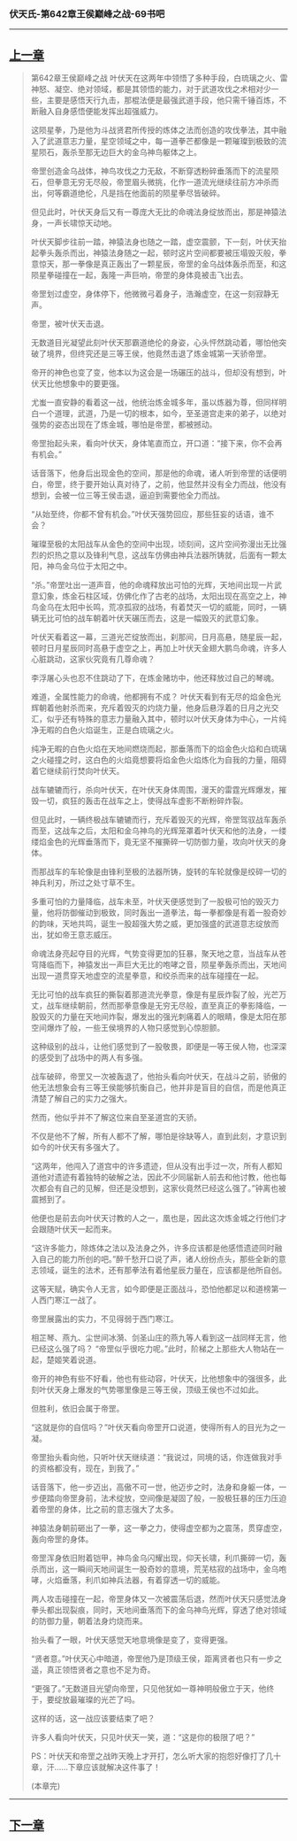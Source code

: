 ### 伏天氏-第642章王侯巅峰之战-69书吧

--------
[上一章](./87903c3b9a08f4f15fcb84f86de1ba71.md)
--------


>
>
>
>第642章王侯巅峰之战
>叶伏天在这两年中领悟了多种手段，白琉璃之火、雷神怒、凝空、绝对领域，都是其领悟的能力，对于武道攻伐之术相对少一些，主要是感悟天行九击，那棍法便是最强武道手段，他只需千锤百炼，不断融入自身感悟便能发挥出超强威力。
>
>这陨星拳，乃是他为斗战贤君所传授的炼体之法而创造的攻伐拳法，其中融入了武道意志力量，星空领域之中，每一道拳芒都像是一颗璀璨到极致的流星陨石，轰杀至那无边巨大的金乌神鸟躯体之上。
>
>帝罡创造金乌战体，神鸟攻伐之力无敌，不断穿透粉碎垂落而下的流星陨石，但拳意无穷无尽般，帝罡眉头微挑，化作一道流光继续往前方冲杀而出，何等霸道绝伦，凡是挡在他面前的陨星拳尽皆破碎。
>
>但见此时，叶伏天身后又有一尊庞大无比的命魂法身绽放而出，那是神猿法身，一声长啸惊天动地。
>
>叶伏天脚步往前一踏，神猿法身也随之一踏，虚空震颤，下一刻，叶伏天抬起拳头轰杀而出，神猿法身随之一起，顿时这片空间都要被压塌毁灭般，拳意惊天，那一拳像是真正轰出了一颗星辰，帝罡的金乌战体轰杀而至，和这陨星拳碰撞在一起，轰隆一声巨响，帝罡的身体竟被击飞出去。
>
>帝罡划过虚空，身体停下，他微微弓着身子，浩瀚虚空，在这一刻寂静无声。
>
>帝罡，被叶伏天击退。
>
>无数道目光凝望此刻叶伏天那霸道绝伦的身姿，心头怦然跳动着，哪怕他突破了境界，但终究还是三等王侯，他竟然击退了炼金城第一天骄帝罡。
>
>帝开的神色也变了变，他本以为这会是一场碾压的战斗，但却没有想到，叶伏天比他想象中的要更强。
>
>尤蚩一直安静的看着这一战，他统治炼金城多年，虽以炼器为尊，但同样明白一个道理，武道，乃是一切的根本，如今，至圣道宫走来的弟子，以绝对强势的姿态出现在了炼金城，哪怕是帝罡，都被撼动。
>
>帝罡抬起头来，看向叶伏天，身体笔直而立，开口道：“接下来，你不会再有机会。”
>
>话音落下，他身后出现金色的空间，那是他的命魂，诸人听到帝罡的话便明白，帝罡，终于要开始认真对待了，之前，他显然并没有全力而战，他没有想到，会被一位三等王侯击退，逼迫到需要他全力而战。
>
>“从始至终，你都不曾有机会。”叶伏天强势回应，那些狂妄的话语，谁不会？
>
>璀璨至极的太阳战车从金色的空间中出现，顷刻间，这片空间弥漫出无比强烈的炽热之意以及锋利气息，这战车仿佛由神兵法器所铸就，后面有一颗太阳，神鸟金乌位于太阳之中。
>
>“杀。”帝罡吐出一道声音，他的命魂释放出可怕的光辉，天地间出现一片武意幻象，炼金石柱区域，仿佛化作了古老的战场，太阳出现在高空之上，神鸟金乌在太阳中长鸣，荒凉孤寂的战场，有着焚灭一切的威能，同时，一辆辆无比可怕的战车朝着叶伏天碾压而去，这是一幅毁灭的武意幻象。
>
>叶伏天看着这一幕，三道光芒绽放而出，刹那间，日月高悬，随星辰一起，顿时日月星辰同时高悬于虚空之上，再加上叶伏天金翅大鹏鸟命魂，许多人心脏跳动，这家伙究竟有几尊命魂？
>
>李浮屠心头也忍不住跳动了下，在炼金赌坊中，他还释放过自己的琴魂。
>
>难道，全属性能力的命魂，他都拥有不成？
>叶伏天看到有无尽的焰金色光辉朝着他射杀而来，充斥着毁灭的灼烧力量，他身后悬浮着的日月之光交汇，似乎还有特殊的意志力量融入其中，顿时以叶伏天身体为中心，一片纯净无暇的白色火焰诞生，正是白琉璃之火。
>
>纯净无暇的白色火焰在天地间燃烧而起，那垂落而下的焰金色火焰和白琉璃之火碰撞之时，这白色的火焰竟想要将焰金色火焰炼化为自我的力量，阻碍着它继续前行焚向叶伏天。
>
>战车辘辘而行，杀向叶伏天，在叶伏天身体周围，漫天的雷霆光辉爆发，摧毁一切，疯狂的轰击在战车之上，使得战车虚影不断粉碎炸裂。
>
>但见此时，一辆终极战车辘辘而行，充斥着毁灭的光辉，帝罡驾驭战车轰杀而至，这战车之后，太阳和金乌神鸟的光辉笼罩着叶伏天和他的法身，一缕缕焰金色的光辉垂落而下，竟无坚不摧撕碎一切防御力量，攻向叶伏天的身体。
>
>而那战车的车轮像是由锋利至极的法器所铸，旋转的车轮就像是绞碎一切的神兵利刃，所过之处寸草不生。
>
>多重可怕的力量降临，战车未至，叶伏天便感觉到了一股极可怕的毁灭力量，他将防御催动到极致，同时轰出一道拳法，每一拳都像是有着一股奇妙的韵味，天地共鸣，诞生一股超强大势之威，更加强盛的武道意志绽放而出，犹如帝王意志威压。
>
>命魂法身亮起夺目的光辉，气势变得更加的狂暴，聚天地之意，当战车从苍穹降临而下，神猿发出一声巨大无比的咆哮之音，陨星拳轰杀而出，天地间出现一道贯穿天地虚空的流星拳意，和绞杀而来的战车碰撞在一起。
>
>无比可怕的战车疯狂的撕裂着那道流光拳意，像是有星辰炸裂了般，光芒万丈，战车继续朝前，然而那拳意像是无穷无尽般，直至真正的拳影降临，一股毁灭的力量在天地间炸裂，爆发出的强光刺痛着人的眼睛，像是太阳在那空间爆炸了般，一些王侯境界的人物只感觉到心惊胆颤。
>
>这种级别的战斗，让他们感觉到了一股敬畏，即便是一等王侯人物，也深深的感受到了战场中的两人有多强。
>
>战车破碎，帝罡又一次被轰退了，他抬头看向叶伏天，在战斗之前，骄傲的他无法想象会有三等王侯能够抗衡自己，他并非是盲目的自信，而是他真正清楚了解自己的实力之强大。
>
>然而，他似乎并不了解这位来自至圣道宫的天骄。
>
>不仅是他不了解，所有人都不了解，哪怕是徐缺等人，直到此刻，才意识到如今的叶伏天有多强大了。
>
>“这两年，他闯入了道宫中的许多遗迹，但从没有出手过一次，所有人都知道他对遗迹有着独特的破解之法，因此不少同届新人前去和他讨教，他也每次都会有自己的见解，但还是没想到，这家伙竟然已经这么强了。”钟离也被震撼到了。
>
>他便也是前去向叶伏天讨教的人之一，凰也是，因此这次炼金城之行他们才会跟随叶伏天一起而来。
>
>“这许多能力，除炼体之法以及法身之外，许多应该都是他感悟遗迹同时融入自己的能力所创的吧。”醉千愁开口说了声，诸人纷纷点头，那些全新的意志领域，诞生的法术，还有那拳法有着他星辰力量在，应该都是他所自创。
>
>这等天赋，确实令人无言，如今即便是正面战斗，恐怕他都足以和道榜第一人西门寒江一战了。
>
>帝罡展露出的实力，不见得弱于西门寒江。
>
>相芷琴、燕九、尘世间冰漪、剑圣山庄的燕九等人看到这一战同样无言，他已经这么强了吗？
>“帝罡似乎很吃力呢。”此时，阶梯之上那些大人物站在一起，楚姬笑着说道。
>
>帝开的神色有些不好看，他也有些动容，叶伏天，比他想象中的强很多，此刻叶伏天身上爆发的气势哪里像是三等王侯，顶级王侯也不过如此。
>
>但胜利，依旧会属于帝罡。
>
>“这就是你的自信吗？”叶伏天看向帝罡开口说道，使得所有人的目光为之一凝。
>
>帝罡抬头看向他，只听叶伏天继续道：“我说过，同境的话，你连做我对手的资格都没有，现在，到我了。”
>
>话音落下，他一步迈出，高傲不可一世，他迈步之时，法身和身躯一体，一步便踏向帝罡身前，法术绽放，空间像是凝固了般，一股极狂暴的压力压迫着帝罡的身体，比之前的意志强大了太多。
>
>神猿法身朝前砸出了一拳，这一拳之力，使得虚空都为之震荡，贯穿虚空，轰向帝罡的身体。
>
>帝罡浑身依旧附着铠甲，神鸟金乌闪耀出现，仰天长啸，利爪撕碎一切，轰杀而出，这一瞬间天地间诞生一股奇妙的意境，荒芜枯寂的战场中，金乌咆哮，火焰垂落，利爪如神兵法器，有着穿透一切的威能。
>
>两人攻击碰撞在一起，帝罡身体又一次被震荡后退，然而叶伏天只感觉法身拳头都出现裂痕，同时，天地间垂落而下的金乌神鸟光辉，穿透了绝对领域的防御力量，朝着法身灼烧而来。
>
>抬头看了一眼，叶伏天感觉天地意境像是变了，变得更强。
>
>“贤者意。”叶伏天心中暗道，帝罡他乃是顶级王侯，距离贤者也只有一步之遥，真正领悟贤者之意也不足为奇。
>
>“更强了。”无数道目光望向帝罡，只见他犹如一尊神明般傲立于天，他终于，要绽放最璀璨的光芒了吗。
>
>这样的话，这一战应该要结束了吧？
>
>许多人看向叶伏天，只见叶伏天一笑，道：“这是你的极限了吧？”
>
>PS：叶伏天和帝罡之战昨天晚上才开打，怎么听大家的抱怨好像打了几十章，汗……下章应该就解决这件事了！
>
>(本章完)
>
>

--------
[下一章](./2c75466b5c620e917ad080dbe4eba2ce.md)
--------
